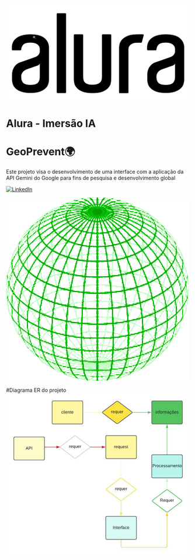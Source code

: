 ![Descrição do GIF](alura.gif)

# Alura - Imersão IA 

# GeoPrevent🌍
Este projeto visa o desenvolvimento de uma interface com a aplicação da API Gemini do Google para fins de pesquisa e desenvolvimento global

[![LinkedIn](https://img.shields.io/badge/LinkedIn-0077B5?style=for-the-badge&logo=linkedin&logoColor=white)](https://www.linkedin.com/in/kaue-caires/)

![World](world.gif)

#Diagrama ER do projeto
![diagrama](diagram.jpeg)



